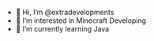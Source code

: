 - 👋 Hi, I’m @extradevelopments
- 👀 I’m interested in Minecraft Developing
- 🌱 I’m currently learning Java

<!---
extradevelopments/extradevelopments is a ✨ special ✨ repository because its `README.md` (this file) appears on your GitHub profile.
You can click the Preview link to take a look at your changes.
--->
